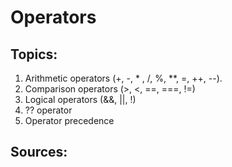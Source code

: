 # Operators

## Topics:

1.  Arithmetic operators (+, -, * , /, %, **, =, ++, --).
2. Comparison operators (>, <, ==, ===, !=)
3. Logical operators (&&, ||, !)
4. ?? operator
5. Operator precedence

## Sources:
